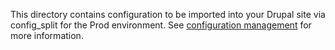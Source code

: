 This directory contains configuration to be imported into your Drupal site via config_split for the Prod environment. See [configuration management](https://docs.acquia.com/blt/developer/configuration-management/) for more information.

